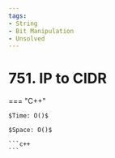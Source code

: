 ```yaml
---
tags:
- String
- Bit Manipulation
- Unsolved
---
```



# 751. IP to CIDR

=== "C++"

    $Time: O()$

    $Space: O()$

    ```c++
    ```